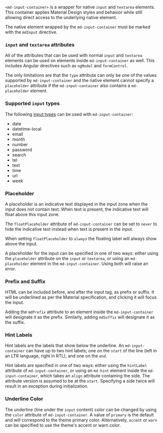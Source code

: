 `<md-input-container>` is a wrapper for native `input` and `textarea` elements. This container 
applies Material Design styles and behavior while still allowing direct access to the underlying
native element.

The native element wrapped by the `md-input-container` must be marked with the `mdInput` directive.

<!-- example(input-overview) -->

### `input` and `textarea` attributes

All of the attributes that can be used with normal `input` and `textarea` elements can be used on
elements inside `md-input-container` as well. This includes Angular directives such as
`ngModel` and `formControl`.

The only limitations are that the `type` attribute can only be one of the values supported by
`md-input-container` and the native element cannot specify a `placeholder` attribute if the
`md-input-container` also contains a `md-placeholder` element. 

### Supported `input` types

The following [input types](https://developer.mozilla.org/en-US/docs/Web/HTML/Element/input) can
be used with `md-input-container`:
* date
* datetime-local
* email
* month
* number
* password
* search
* tel
* text
* time
* url
* week

### Placeholder

A placeholder is an indicative text displayed in the input zone when the input does not contain
text. When text is present, the indicative text will float above this input zone.

The `floatPlaceholder` attribute of `md-input-container` can be set to `never` to hide the
indicative text instead when text is present in the input.

When setting `floatPlaceholder` to `always` the floating label will always show above the input.

A placeholder for the input can be specified in one of two ways: either using the `placeholder`
attribute on the `input` or `textarea`, or using an `md-placeholder` element in the
`md-input-container`. Using both will raise an error.

### Prefix and Suffix

HTML can be included before, and after the input tag, as prefix or suffix. It will be underlined as
per the Material specification, and clicking it will focus the input.

Adding the `mdPrefix` attribute to an element inside the `md-input-container` will designate it as
the prefix. Similarly, adding `mdSuffix` will designate it as the suffix.

### Hint Labels

Hint labels are the labels that show below the underline. An `md-input-container` can have up to two
hint labels; one on the `start` of the line (left in an LTR language, right in RTL), and one on the
`end`.

Hint labels are specified in one of two ways: either using the `hintLabel` attribute of
`md-input-container`, or using an `md-hint` element inside the `md-input-container`, which takes an
`align` attribute containing the side. The attribute version is assumed to be at the `start`.
Specifying a side twice will result in an exception during initialization.

### Underline Color

The underline (line under the `input` content) color can be changed by using the `color`
attribute of `md-input-container`. A value of `primary` is the default and will correspond to the
theme primary color. Alternatively, `accent` or `warn` can be specified to use the theme's accent or
warn color.
